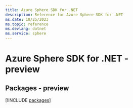 ```yaml
---
title: Azure Sphere SDK for .NET
description: Reference for Azure Sphere SDK for .NET
ms.date: 10/25/2023
ms.topic: reference
ms.devlang: dotnet
ms.service: sphere
---
```

# Azure Sphere SDK for .NET - preview
## Packages - preview
[!INCLUDE [packages](sphere-index.md)]